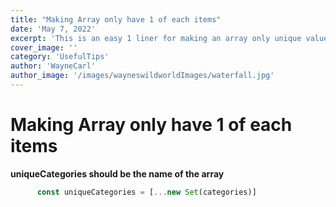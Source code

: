 ```yaml
---
title: "Making Array only have 1 of each items"
date: 'May 7, 2022'
excerpt: 'This is an easy 1 liner for making an array only unique values'
cover_image: ''
category: 'UsefulTips'
author: 'WayneCarl'
author_image: '/images/wayneswildworldImages/waterfall.jpg'
---
```


# Making Array only have 1 of each items
**uniqueCategories should be the name of the array** 
```javascript
      const uniqueCategories = [...new Set(categories)]
```